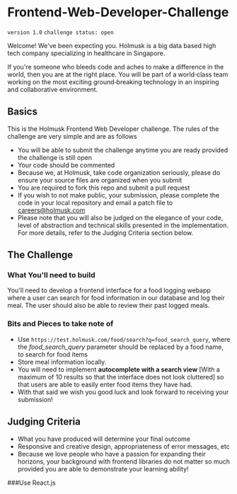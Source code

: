 # Frontend-Web-Developer-Challenge

`version 1.0`
`challenge status: open`

Welcome! We've been expecting you. Holmusk is a big data based high tech company specializing in healthcare in Singapore.

If you're someone who bleeds code and aches to make a difference in the world, then you are at the right place. You will be part of a world‑class team working on the most exciting ground‑breaking technology in an inspiring and collaborative environment.

## Basics

This is the Holmusk Frontend Web Developer challenge. The rules of the challenge are very simple and are as follows

* You will be able to submit the challenge anytime you are ready provided the challenge is still open
* Your code should be commented
* Because we, at Holmusk, take code organization seriously, please do ensure your source files are organized when you submit
* You are required to fork this repo and submit a pull request
* If you wish to not make public, your submission, please complete the code in your local repository and email a patch file to careers@holmusk.com
* Please note that you will also be judged on the elegance of your code, level of abstraction and technical skills presented in the implementation. For more details, refer to the Judging Criteria section below.

## The Challenge 

### What You'll need to build

You'll need to develop a frontend interface for a food logging webapp where a user can search for food information in our database and log their meal. The user should also be able to review their past logged meals.

### Bits and Pieces to take note of
* Use `https://test.holmusk.com/food/search?q=food_search_query`, where the *food_search_query* parameter should be replaced by a food name, to search for food items
* Store meal information locally.
* You will need to implement **autocomplete with a search view** [With a maximum of 10 results so that the interface does not look cluttered] so that users are able to easily enter food items they have had. 
* With that said we wish you good luck and look forward to receiving your submission!

## Judging Criteria
* What you have produced will determine your final outcome
* Responsive and creative design, appropriateness of error messages, etc
* Because we love people who have a passion for expanding their horizons, your background with frontend libraries do not matter so much provided you are able to demonstrate your learning ability!

###Use React.js
